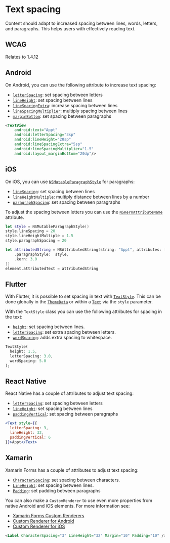 # Text spacing

Content should adapt to increased spacing between lines, words, letters, and paragraphs. This helps users with effectively reading text.

## WCAG

Relates to 1.4.12

## Android

On Android, you can use the following attribute to increase text spacing:

- [`letterSpacing`](https://developer.android.com/reference/android/widget/TextView#attr_android:letterSpacing): set spacing between letters
- [`lineHeight`](https://developer.android.com/reference/android/widget/TextView#attr_android:lineHeight): set spacing between lines
- [`lineSpacingExtra`](https://developer.android.com/reference/android/widget/TextView#attr_android:lineSpacingExtra): increase spacing between lines
- [`lineSpacingMultiplier`](https://developer.android.com/reference/android/widget/TextView#attr_android:lineSpacingMultiplier): multiply spacing between lines
- [`marginBottom`](https://developer.android.com/reference/android/view/ViewGroup.MarginLayoutParams#attr_android:layout_marginBottom): set spacing between paragraphs

```xml
<TextView
    android:text="Appt"
    android:letterSpacing="3sp"
    android:lineHeight="20sp"
    android:lineSpacingExtra="5sp"
    android:lineSpacingMultiplier="1.5"
    android:layout_marginBottom="20dp"/>
```

## iOS

On iOS, you can use [`NSMutableParagraphStyle`](https://developer.apple.com/documentation/uikit/nsmutableparagraphstyle) for paragraphs:

- [`lineSpacing`](https://developer.apple.com/documentation/uikit/nsmutableparagraphstyle/1528742-linespacing): set spacing between lines
- [`lineHeightMultiple`](https://developer.apple.com/documentation/uikit/nsmutableparagraphstyle/1524596-lineheightmultiple): multiply distance between lines by a number
- [`paragraphSpacing`](https://developer.apple.com/documentation/uikit/nsmutableparagraphstyle/1532528-paragraphspacing): set spacing between paragraphs

To adjust the spacing between letters you can use the [`NSKernAttributeName`](https://developer.apple.com/documentation/uikit/nskernattributename) attribute.

```swift
let style = NSMutableParagraphStyle()
style.lineSpacing = 20
style.lineHeightMultiple = 1.5
style.paragraphSpacing = 20

let attributedString = NSAttributedString(string: "Appt", attributes: [
    .paragraphStyle:  style,
    .kern: 3.0
])
element.attributedText = attributedString
```

## Flutter

With Flutter, it is possible to set spacing in text with [`TextStyle`](https://api.flutter.dev/flutter/painting/TextStyle-class.html). This can be done globally in the [`ThemeData`](https://api.flutter.dev/flutter/material/ThemeData-class.html) or within a [`Text`](https://api.flutter.dev/flutter/widgets/Text-class.html) via the `style` parameter.

With the `TextStyle` class you can use the following attributes for spacing in the text:

- [`height`](https://api.flutter.dev/flutter/painting/TextStyle/height.html): set spacing between lines.
- [`letterSpacing`](https://api.flutter.dev/flutter/painting/TextStyle/letterSpacing.html): set extra spacing between letters.
- [`wordSpacing`](https://api.flutter.dev/flutter/painting/TextStyle/wordSpacing.html): adds extra spacing to whitespace.

```dart
TextStyle(
  height: 1.5,
  letterSpacing: 3.0,
  wordSpacing: 5.0
);
```

## React Native

React Native has a couple of attributes to adjust text spacing:

- [`letterSpacing`](https://reactnative.dev/docs/text-style-props#letterspacing): set spacing between letters
- [`lineHeight`](https://reactnative.dev/docs/text-style-props#lineheight): set spacing between lines
- [`paddingVertical`](https://reactnative.dev/docs/layout-props#paddingvertical): set spacing between paragraphs

```jsx
<Text style={{
  letterSpacing: 3,
  lineHeight: 32,
  paddingVertical: 6
}}>Appt</Text>
```

## Xamarin

Xamarin Forms has a couple of attributes to adjust text spacing:

- [`CharacterSpacing`](https://learn.microsoft.com/en-us/dotnet/api/xamarin.forms.label.characterspacing?view=xamarin-forms): set spacing between characters.
- [`LineHeight`](https://learn.microsoft.com/en-us/dotnet/api/xamarin.forms.label.lineheight?view=xamarin-forms): set spacing between lines.
- [`Padding`](https://learn.microsoft.com/en-us/dotnet/api/xamarin.forms.label.padding?view=xamarin-forms): set padding between paragraphs

You can also make a `CustomRenderer` to use even more properties from native Android and iOS elements. For more information see:

- [Xamarin Forms Custom Renderers](https://docs.microsoft.com/en-us/xamarin/xamarin-forms/app-fundamentals/custom-renderer/)
- [Custom Renderer for Android](https://docs.microsoft.com/en-us/xamarin/xamarin-forms/app-fundamentals/custom-renderer/entry#creating-the-custom-renderer-on-android)
- [Custom Renderer for iOS](https://docs.microsoft.com/en-us/xamarin/xamarin-forms/app-fundamentals/custom-renderer/entry#creating-the-custom-renderer-on-ios)

```xml
<Label CharacterSpacing="3" LineHeight="32" Margin="10" Padding="10" />
```
